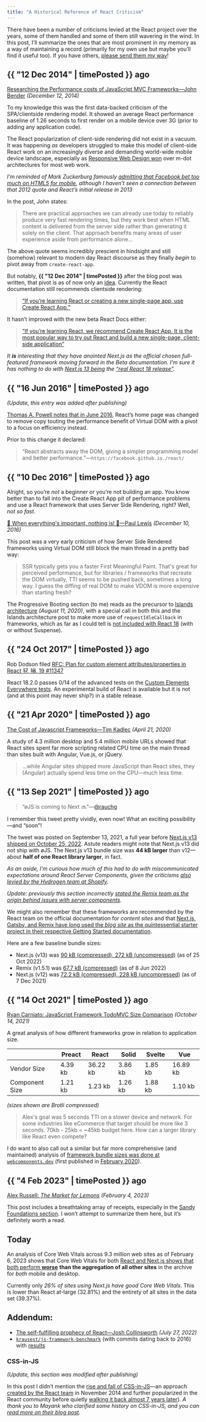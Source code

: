 ```yaml
---
title: "A Historical Reference of React Criticism"
---
```

There have been a number of criticisms levied at the React project over the years, some of them handled and some of them still wavering in the wind. In this post, I’ll summarize the ones that are most prominent in my memory as a way of maintaining a record (primarily for my own use but maybe you’ll find it useful too). If you have others, [please send them my way](https://fediverse.zachleat.com/@zachleat)!

## {{ "12 Dec 2014" | timePosted }} ago

[Researching the Performance costs of JavaScript MVC Frameworks—John Bender](https://www.filamentgroup.com/lab/mv-initial-load-times/) _(December 12, 2014)_

To my knowledge this was the first data-backed criticism of the SPA/clientside rendering model. It showed an average React performance baseline of 1.26 seconds to first render on a mobile device over 3G (prior to adding any application code).

The React popularization of client-side rendering did not exist in a vacuum. It was happening _as_ developers struggled to make this model of client-side React work on an increasingly diverse and demanding world-wide mobile device landscape, especially as [Responsive Web Design won](https://www.zachleat.com/twitter/1262795599390420994) over m-dot architectures for most web work.

<div class="livedemo" data-demo-label="Side Note">

_I’m reminded of Mark Zuckerburg famously [admitting that Facebook bet _too much_ on HTML5 for mobile](https://www.youtube.com/watch?v=GBp_xCGIATk), although I haven’t seen a connection between that 2012 quote and React’s initial release in 2013_

</div>

In the post, John states:

> There are practical approaches we can already use today to reliably produce very fast rendering times, but they work best when HTML content is delivered from the server side rather than generating it solely on the client. That approach benefits many areas of user experience aside from performance alone…

The above quote seems incredibly prescient in hindsight and still (somehow) relevant to modern day React discourse as they finally _begin_ to pivot away from `create-react-app`.

But notably, **{{ "12 Dec 2014" | timePosted }}** after the blog post was written, that pivot is as of now only an [idea](https://github.com/reactjs/reactjs.org/pull/5487#issuecomment-1409720741). Currently the React documentation still recommends clientside rendering:

> [“If you’re learning React or creating a new single-page app, use Create React App.”](https://reactjs.org/docs/create-a-new-react-app.html#recommended-toolchains)

It hasn’t improved with the new beta React Docs either:

> [“If you’re learning React, we recommend Create React App. It is the most popular way to try out React and build a new single-page, client-side application”](https://beta.reactjs.org/learn/start-a-new-react-project)

<div class="livedemo" data-demo-label="Side Note">

_It **is** interesting that they have anointed Next.js as the official chosen full-featured framework moving forward in the Beta documentation. I’m sure it has nothing to do with [Next.js 13 being](https://twitter.com/RyanCarniato/status/1584973099740499968) the [“real React 18 release”](https://twitter.com/acdlite/status/1549853625673023488)._

</div>

## {{ "16 Jun 2016" | timePosted }} ago

_(Update, this entry was added after publishing)_

[Thomas A. Powell notes that in June 2016](https://fosstodon.org/@thomasapowell/109819540720439366), React’s home page was changed to remove copy touting the performance benefit of Virtual DOM with a pivot to a focus on efficiency instead.

Prior to this change it declared:

> “React abstracts away the DOM, giving a simpler programming model and better performance.”—`https://facebook.github.io./react/`

## {{ "10 Dec 2016" | timePosted }} ago

Alright, so you’re _not_ a beginner or you’re not building an app. You know better than to fall into the Create React App pit of performance problems and use a React framework that uses Server Side Rendering, right? Well, _not so fast_.

[🌟 When everything's important, nothing is! 🌟—Paul Lewis](https://aerotwist.com/blog/when-everything-is-important-nothing-is/) _(December 10, 2016)_

This post was a very early criticism of how Server Side Rendered frameworks using Virtual DOM still block the main thread in a pretty bad way:

> SSR typically gets you a faster First Meaningful Paint. That's great for perceived performance, but for libraries / frameworks that recreate the DOM virtually, TTI seems to be pushed back, sometimes a long way. I guess the diffing of real DOM to make VDOM is more expensive than starting fresh?

The Progressive Booting section (to me) reads as the precursor to [Islands architecture](https://jasonformat.com/islands-architecture/) _(August 11, 2020)_, with a special call in both this and the Islands architecture post to make more use of `requestIdleCallback` in frameworks, which as far as I could tell is [not included with React 18](https://github.com/facebook/react/issues/21662#issuecomment-859671432) (with or without Suspense).

## {{ "24 Oct 2017" | timePosted }} ago

Rob Dodson filed [RFC: Plan for custom element attributes/properties in React ~~17~~, ~~18~~, 19 #11347](https://github.com/facebook/react/issues/11347)

React 18.2.0 passes 0/14 of the advanced tests on the [Custom Elements Everywhere tests](https://custom-elements-everywhere.com/). An experimental build of React is available but it is not (and at this point may never ship?) in a stable release.

## {{ "21 Apr 2020" | timePosted }} ago

[The Cost of Javascript Frameworks—Tim Kadlec](https://timkadlec.com/remembers/2020-04-21-the-cost-of-javascript-frameworks/) _(April 21, 2020)_

A study of 4.3 million desktop and 5.4 million mobile URLs showed that React sites spent far more scripting related CPU time on the main thread than sites built with Angular, Vue.js, or jQuery.

> …while Angular sites shipped more JavaScript than React sites, they (Angular) actually spend less time on the CPU—much less time.

## {{ "13 Sep 2021" | timePosted }} ago

> “øJS is coming to Next 🔜”—[@rauchg](https://twitter.com/rauchg/status/1437494013137805312)

I remember this tweet pretty vividly, even now! What an exciting possibility—and “soon”!

The tweet was posted on September 13, 2021, a full year before [Next.js v13 shipped on October 25, 2022](https://nextjs.org/blog/next-13). Astute readers might note that Next.js v13 did not ship with øJS. The Next.js v13 bundle size was **44 kB larger** than v12—about **half of one React library larger**, in fact.

<div class="livedemo" data-demo-label="Side Note">

_As an aside, I’m curious how much of this had to do with miscommunicated expectations around React Server Components, given the criticisms [also levied by the Hydrogen team at Shopify](https://twitter.com/FredKSchott/status/1587095801917865984)._

_Update: previously this section incorrectly [stated the Remix team as the origin behind issues with server components](https://mas.to/@frehner/109819967948651263)._

</div>

We might also remember that these frameworks are recommended by the React team on the official documentation for _content sites_ and that [Next.js, Gatsby, and Remix have long used the _blog site_ as the quintessential starter project in their respective Getting Started documentation](/web/build-benchmark/).

Here are a few baseline bundle sizes:

* Next.js (v13) was [90 kB (compressed), 272 kB (uncompressed)](https://www.zachleat.com/twitter/1584995586918731776/) (as of 25 Oct 2022)
* Remix (v1.5.1) was [67.7 kB (compressed)](https://www.zachleat.com/twitter/1534588439580090368/) (as of 8 Jun 2022)
* Next.js (v12) was [72.2 kB (compressed), 228 kB (uncompressed)](https://www.zachleat.com/twitter/1468419834501337088) (as of 7 Dec 2021)


## {{ "14 Oct 2021" | timePosted }} ago

[Ryan Carniato: JavaScript Framework TodoMVC Size Comparison](https://dev.to/this-is-learning/javascript-framework-todomvc-size-comparison-504f) _(October 14, 2021)_

A great analysis of how different frameworks grow in relation to application size.

| |Preact|React|Solid|Svelte|Vue|
|---|---|---|---|---|---|
|Vendor Size|4.39 kb|36.22 kb|3.86 kb|1.85 kb|16.89 kb|
|Component Size|1.21 kb|1.23 kb|1.26 kb|1.88 kb|1.10 kb|

_(sizes shown are Brotli compressed)_

> Alex's goal was 5 seconds TTI on a slower device and network. For some industries like eCommerce that target should be more like 3 seconds. 70kb - 25kb = ~45kb budget here. How can a larger library like React even compete?

I do want to also call out a similar but far more comprehensive (and maintained) analysis of [framework bundle sizes was done at `webcomponents.dev`](https://webcomponents.dev/blog/all-the-ways-to-make-a-web-component/#bundle-size) (first published in [February 2020](https://webcomponents.dev/blog/all-the-ways-to-make-a-web-component-mar2020/)).

## {{ "4 Feb 2023" | timePosted }} ago

[Alex Russell: _The Market for Lemons_](https://infrequently.org/2023/02/the-market-for-lemons/) _(February 4, 2023)_

This post includes a breathtaking array of receipts, especially in the [Sandy Foundations section](https://infrequently.org/2023/02/the-market-for-lemons/#sandy-foundations). I won’t attempt to summarize them here, but it’s definitely worth a read.

## Today

An analysis of Core Web Vitals across 9.3 million web sites as of February 6, 2023 shows that Core Web Vitals for both [React and Next.js shows that both perform **worse**](https://lookerstudio.google.com/s/lD9m_MQgyGU) **than the aggregation of all other sites** in the archive for _both_ mobile and desktop.

Currently only _26% of sites using Next.js have good Core Web Vitals_. This is lower than React at-large (32.81%) and the entirety of all sites in the data set (39.37%).

## Addendum:

* [The self-fulfilling prophecy of React—Josh Collinsworth](https://joshcollinsworth.com/blog/self-fulfilling-prophecy-of-react) _(July 27, 2022)_
* [`krausest/js-framework-benchmark`](https://github.com/krausest/js-framework-benchmark) (with commits dating back to 2016) with [results](https://krausest.github.io/js-framework-benchmark/)

### CSS-in-JS

_(Update, this section was modified after publishing)_

In this post I didn’t mention the [rise and fall of CSS-in-JS](https://dev.to/srmagura/why-were-breaking-up-wiht-css-in-js-4g9b)—an approach [created by the React team](https://speakerdeck.com/vjeux/react-css-in-js) in November 2014 and further popularized in the React community before quietly [walking it back almost 7 years later](https://github.com/reactwg/react-18/discussions/110)). _A thank you to Mayank who clarified some history on CSS-in-JS, and you can [read more on their blog post](https://blog.mayank.co/is-css-in-js-actually-bad#heading-closing-thoughts)._
